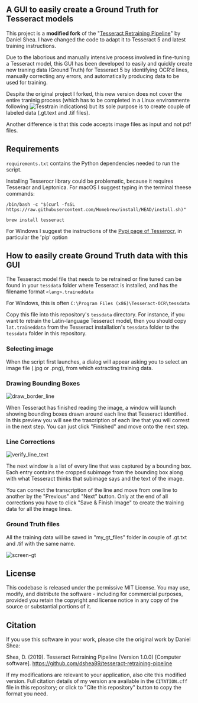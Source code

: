 
## A GUI to easily create a Ground Truth for Tesseract models

This project is a **modified fork** of the "[Tesseract Retraining Pipeline](https://github.com/dshea89/tesseract-retraining-pipeline)" by Daniel Shea. I have changed the code to adapt it to Tesseract 5 and latest training instructions.

Due to the laborious and manually intensive process involved in fine-tuning a Tesseract model, this GUI has been developed to easily and quickly create new traning data (Ground Truth) for Tesseract 5 by identifying OCR'd lines, manually correcting any errors, and automatically producing data to be used for training.

Despite the original project I forked, this new version does not cover the entire traninig process (which has to be completed in a Linux environmente following ![Tesstrain](https://github.com/tesseract-ocr/tesstrain/) indications) but its sole purpose is to create couple of labeled data (.gt.text and .tif files).

Another difference is that this code accepts image files as input and not pdf files.

## Requirements

`requirements.txt` contains the Python dependencies needed to run the script.

Installing Tesserocr library could be problematic, because it requires Tesseracr and Leptonica.
For macOS I suggest typing in the terminal theese commands:

```
/bin/bash -c "$(curl -fsSL https://raw.githubusercontent.com/Homebrew/install/HEAD/install.sh)"

```
```
brew install tesseract
```

For Windows I suggest the instructions of the [Pypi page of Tesserocr](https://pypi.org/project/tesserocr/), in particular the 'pip' option


## How to easily create Ground Truth data with this GUI

The Tesseract model file that needs to be retrained or fine tuned can be found in your `tessdata` folder where Tesseract is installed, and has the filename format `<lang>.traineddata`

For Windows, this is often `C:\Program Files (x86)\Tesseract-OCR\tessdata`

Copy this file into this repository's `tessdata` directory. For instance, if you want to retrain the Latin-language Tesseract model, then you should copy `lat.traineddata` from the Tesseract installation's `tessdata` folder to the `tessdata` folder in this repository.


### Selecting image

When the script first launches, a dialog will appear asking you to select an image file (.jpg or .png), from which extracting training data.


### Drawing Bounding Boxes

![draw_border_line](https://github.com/user-attachments/assets/b590cfb4-e110-46a9-af63-51292044077a)


When Tesseract has finished reading the image, a window will launch showing bounding boxes drawn around each line that Tesseract identified. In this preview you will see the trascription of each line that you will correst in the next step. You can just click "Finished" and move onto the next step.


### Line Corrections


![verify_line_text](https://github.com/user-attachments/assets/3c0cf9da-3b64-4065-a32a-549da1cd4c84)


The next window is a list of every line that was captured by a bounding box. Each entry contains the cropped subimage from the bounding box along with what Tesseract thinks that subimage says and the text of the image.

You can correct the transcription of the line and move from one line to another by the "Previous" and "Next" button. Only at the end of all corrections you have to click "Save & Finish Image" to create the training data for all the image lines.


### Ground Truth files

All the training data will be saved in "my_gt_files" folder in couple of .gt.txt and .tif with the same name.

![screen-gt](https://github.com/user-attachments/assets/13fa7efa-795f-4f92-a608-1c2fce6c4f99)


## License

This codebase is released under the permissive MIT License. You may use, modify, and distribute the software - including for commercial purposes, provided you retain the copyright and license notice in any copy of the source or substantial portions of it.

## Citation

If you use this software in your work, please cite the original work by Daniel Shea:

Shea, D. (2019). Tesseract Retraining Pipeline (Version 1.0.0) [Computer software]. https://github.com/dshea89/tesseract-retraining-pipeline 

If my modifications are relevant to your application, also cite this modified version. Full citation details of my version are available in the `CITATION.cff` file in this repository; or click to "Cite this repository" button to copy the format you need.
